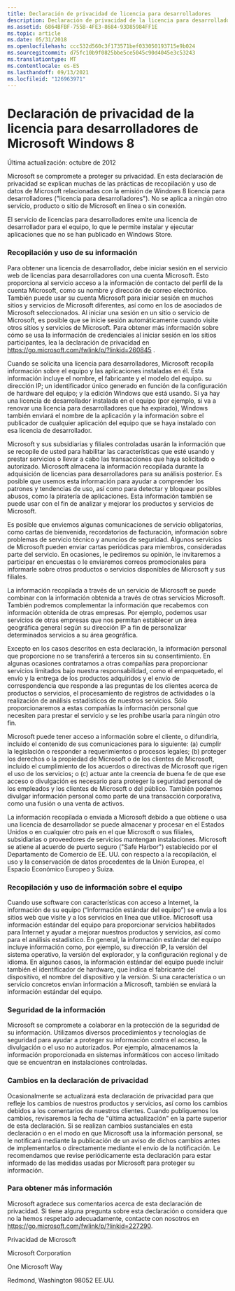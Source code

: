 ```yaml
---
title: Declaración de privacidad de licencia para desarrolladores
description: Declaración de privacidad de la licencia para desarrolladores de Microsoft Windows 8
ms.assetid: 6864BFBF-755B-4FE3-8684-93D85984FF1E
ms.topic: article
ms.date: 05/31/2018
ms.openlocfilehash: ccc532d560c3f173571bef033050193715e9b024
ms.sourcegitcommit: d75fc10b9f0825bbe5ce5045c90d4045e3c53243
ms.translationtype: MT
ms.contentlocale: es-ES
ms.lasthandoff: 09/13/2021
ms.locfileid: "126963971"
---
```

# <a name="microsoft-windows-8-developer-license-privacy-statement"></a>Declaración de privacidad de la licencia para desarrolladores de Microsoft Windows 8

Última actualización: octubre de 2012

Microsoft se compromete a proteger su privacidad. En esta declaración de privacidad se explican muchas de las prácticas de recopilación y uso de datos de Microsoft relacionadas con la emisión de Windows 8 licencia para desarrolladores ("licencia para desarrolladores"). No se aplica a ningún otro servicio, producto o sitio de Microsoft en línea o sin conexión.

El servicio de licencias para desarrolladores emite una licencia de desarrollador para el equipo, lo que le permite instalar y ejecutar aplicaciones que no se han publicado en Windows Store.

### <a name="collection-and-use-of-your-information"></a>Recopilación y uso de su información

Para obtener una licencia de desarrollador, debe iniciar sesión en el servicio web de licencias para desarrolladores con una cuenta Microsoft. Esto proporciona al servicio acceso a la información de contacto del perfil de la cuenta Microsoft, como su nombre y dirección de correo electrónico. También puede usar su cuenta Microsoft para iniciar sesión en muchos sitios y servicios de Microsoft diferentes, así como en los de asociados de Microsoft seleccionados. Al iniciar una sesión en un sitio o servicio de Microsoft, es posible que se inicie sesión automáticamente cuando visite otros sitios y servicios de Microsoft. Para obtener más información sobre cómo se usa la información de credenciales al iniciar sesión en los sitios participantes, lea la declaración de privacidad en <https://go.microsoft.com/fwlink/p/?linkid=260845> .

Cuando se solicita una licencia para desarrolladores, Microsoft recopila información sobre el equipo y las aplicaciones instaladas en él. Esta información incluye el nombre, el fabricante y el modelo del equipo. su dirección IP; un identificador único generado en función de la configuración de hardware del equipo; y la edición Windows que está usando. Si ya hay una licencia de desarrollador instalada en el equipo (por ejemplo, si va a renovar una licencia para desarrolladores que ha expirado), Windows también enviará el nombre de la aplicación y la información sobre el publicador de cualquier aplicación del equipo que se haya instalado con esa licencia de desarrollador.

Microsoft y sus subsidiarias y filiales controladas usarán la información que se recopile de usted para habilitar las características que esté usando y prestar servicios o llevar a cabo las transacciones que haya solicitado o autorizado. Microsoft almacena la información recopilada durante la adquisición de licencias para desarrolladores para su análisis posterior. Es posible que usemos esta información para ayudar a comprender los patrones y tendencias de uso, así como para detectar y bloquear posibles abusos, como la piratería de aplicaciones. Esta información también se puede usar con el fin de analizar y mejorar los productos y servicios de Microsoft.

Es posible que enviemos algunas comunicaciones de servicio obligatorias, como cartas de bienvenida, recordatorios de facturación, información sobre problemas de servicio técnico y anuncios de seguridad. Algunos servicios de Microsoft pueden enviar cartas periódicas para miembros, consideradas parte del servicio. En ocasiones, le pediremos su opinión, le invitaremos a participar en encuestas o le enviaremos correos promocionales para informarle sobre otros productos o servicios disponibles de Microsoft y sus filiales.

La información recopilada a través de un servicio de Microsoft se puede combinar con la información obtenida a través de otras servicios Microsoft. También podremos complementar la información que recabemos con información obtenida de otras empresas. Por ejemplo, podemos usar servicios de otras empresas que nos permitan establecer un área geográfica general según su dirección IP a fin de personalizar determinados servicios a su área geográfica.

Excepto en los casos descritos en esta declaración, la información personal que proporcione no se transferirá a terceros sin su consentimiento. En algunas ocasiones contratamos a otras compañías para proporcionar servicios limitados bajo nuestra responsabilidad, como el empaquetado, el envío y la entrega de los productos adquiridos y el envío de correspondencia que responde a las preguntas de los clientes acerca de productos o servicios, el procesamiento de registros de actividades o la realización de análisis estadísticos de nuestros servicios. Sólo proporcionaremos a estas compañías la información personal que necesiten para prestar el servicio y se les prohíbe usarla para ningún otro fin.

Microsoft puede tener acceso a información sobre el cliente, o difundirla, incluido el contenido de sus comunicaciones para lo siguiente: (a) cumplir la legislación o responder a requerimientos o procesos legales; (b) proteger los derechos o la propiedad de Microsoft o de los clientes de Microsoft, incluido el cumplimiento de los acuerdos o directivas de Microsoft que rigen el uso de los servicios; o (c) actuar ante la creencia de buena fe de que ese acceso o divulgación es necesario para proteger la seguridad personal de los empleados y los clientes de Microsoft o del público. También podemos divulgar información personal como parte de una transacción corporativa, como una fusión o una venta de activos.

La información recopilada o enviada a Microsoft debido a que obtiene o usa una licencia de desarrollador se puede almacenar y procesar en el Estados Unidos o en cualquier otro país en el que Microsoft o sus filiales, subsidiarias o proveedores de servicios mantengan instalaciones. Microsoft se atiene al acuerdo de puerto seguro ("Safe Harbor") establecido por el Departamento de Comercio de EE. UU. con respecto a la recopilación, el uso y la conservación de datos procedentes de la Unión Europea, el Espacio Económico Europeo y Suiza.

### <a name="collection-and-use-of-information-about-your-computer"></a>Recopilación y uso de información sobre el equipo

Cuando use software con características con acceso a Internet, la información de su equipo (“información estándar del equipo”) se envía a los sitios web que visite y a los servicios en línea que utilice. Microsoft usa información estándar del equipo para proporcionar servicios habilitados para Internet y ayudar a mejorar nuestros productos y servicios, así como para el análisis estadístico. En general, la información estándar del equipo incluye información como, por ejemplo, su dirección IP, la versión del sistema operativo, la versión del explorador, y la configuración regional y de idioma. En algunos casos, la información estándar del equipo puede incluir también el identificador de hardware, que indica el fabricante del dispositivo, el nombre del dispositivo y la versión. Si una característica o un servicio concretos envían información a Microsoft, también se enviará la información estándar del equipo.

### <a name="security-of-your-information"></a>Seguridad de la información

Microsoft se compromete a colaborar en la protección de la seguridad de su información. Utilizamos diversos procedimientos y tecnologías de seguridad para ayudar a proteger su información contra el acceso, la divulgación o el uso no autorizados. Por ejemplo, almacenamos la información proporcionada en sistemas informáticos con acceso limitado que se encuentran en instalaciones controladas.

### <a name="changes-to-this-privacy-statement"></a>Cambios en la declaración de privacidad

Ocasionalmente se actualizará esta declaración de privacidad para que refleje los cambios de nuestros productos y servicios, así como los cambios debidos a los comentarios de nuestros clientes. Cuando publiquemos los cambios, revisaremos la fecha de "última actualización" en la parte superior de esta declaración. Si se realizan cambios sustanciales en esta declaración o en el modo en que Microsoft usa la información personal, se le notificará mediante la publicación de un aviso de dichos cambios antes de implementarlos o directamente mediante el envío de la notificación. Le recomendamos que revise periódicamente esta declaración para estar informado de las medidas usadas por Microsoft para proteger su información.

### <a name="for-more-information"></a>Para obtener más información

Microsoft agradece sus comentarios acerca de esta declaración de privacidad. Si tiene alguna pregunta sobre esta declaración o considera que no la hemos respetado adecuadamente, contacte con nosotros en <https://go.microsoft.com/fwlink/p/?linkid=227290>.

Privacidad de Microsoft

Microsoft Corporation

One Microsoft Way

Redmond, Washington 98052 EE.UU.

 

 




